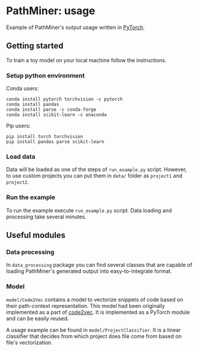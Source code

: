 # PathMiner: usage

Example of PathMiner's output usage written in [PyTorch](https://pytorch.org/).

## Getting started

To train a toy model on your local machine follow the instructions.

### Setup python environment

Conda users:

~~~~
conda install pytorch torchvision -c pytorch
conda install pandas
conda install parse -c conda-forge
conda install scikit-learn -c anaconda
~~~~

Pip users:
~~~~
pip install torch torchvision
pip install pandas parse scikit-learn
~~~~

### Load data

Data will be loaded as one of the steps of `run_example.py` script. 
However, to use custom projects you can put them in `data/` folder
as `project1` and `project2`.

### Run the example

To run the example execute `run_example.py` script. 
Data loading and processing take several minutes.


## Useful modules

### Data processing

In `data_processing` package you can find several classes that are capable of loading
PathMiner's generated output into easy-to-integrate format.

### Model

`model/Code2Vec` contains a model to vectorize snippets of code based on their path-context representation.
This model had been originally implemented as a part of [code2vec](https://github.com/tech-srl/code2vec).
It is implemented as a PyTorch module and can be easily reused.

A usage example can be found in `model/ProjectClassifier`.
It is a linear classifier that decides from which project does file come from based on file's vectorization.
